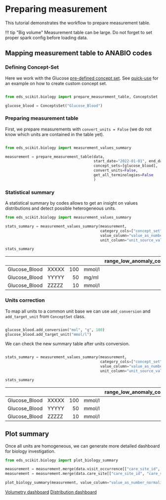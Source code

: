 # Preparing measurement

This tutorial demonstrates the workflow to prepare measurement table.

!!! tip "Big volume"
    Measurement table can be large. Do not forget to set proper spark config before loading data.

## Mapping measurement table to ANABIO codes

### Defining Concept-Set

Here we work with the Glucose [pre-defined concept set](concepts_sets.md). See [quick-use](concepts_sets.md) for an example on how to create custom concept set.

```python

from eds_scikit.biology import prepare_measurement_table, ConceptsSet

glucose_blood = ConceptsSet("Glucose_Blood")

```

### Preparing measurement table

First, we prepare measurements with ```convert_units = False``` (we do not know which units are contained in the table yet).

```python

from eds_scikit.biology import measurement_values_summary

measurement = prepare_measurement_table(data,
                                        start_date="2022-01-01", end_date="2022-05-01",
                                        concept_sets=[glucose_blood],
                                        convert_units=False,
                                        get_all_terminologies=False
                                        )
```

### Statistical summary

A statistical summary by codes allows to get an insight on values distributions and detect possible heterogeneous units.

```python
from eds_scikit.biology import measurement_values_summary

stats_summary = measurement_values_summary(measurement,
                                           category_cols=["concept_set", "GLIMS_ANABIO_concept_code"],
                                           value_column="value_as_number",
                                           unit_column="unit_source_value")

stats_summary

```

|                   |       |     |         |   range_low_anomaly_count |   range_high_anomaly_count |   measurement_count |   value_as_number_count |   value_as_number_mean |   value_as_number_std |   value_as_number_min |   value_as_number_25% |   value_as_number_50% |   value_as_number_75% |   value_as_number_max |
|:------------------|:------|----:|:--------|--------------------------:|---------------------------:|--------------------:|------------------------:|-----------------------:|----------------------:|----------------------:|----------------------:|----------------------:|----------------------:|----------------------:|
| Glucose_Blood | XXXXX | 100 | mmol/l |                       15 |                       5 |               1000 |                   1000 |                     5 |                    2 |                     0 |                    2 |                    5 |                    8 |                   9 |
| Glucose_Blood | YYYYY | 50 | mg/ml |                      20 |                       10 |               5000 |                   5000 |                     25 |                    10 |                     0 |                    20 |                    25 |                    37 |                   45 |
| Glucose_Blood | ZZZZZ |  10 | mmol/l |                       5 |                        18 |               1000 |                   1000 |                     6 |                    1 |                     0 |                    4 |                    6 |                    7 |                   10 |

### Units correction

To map all units to a common unit base we can use ```add_conversion``` and ```add_target_unit``` from ```ConceptSet``` class.

```python

glucose_blood.add_conversion("mol", "g", 180)
glucose_blood.add_target_unit("mmol/l")

```

We can check the new summary table after units conversion.

```python

stats_summary = measurement_values_summary(measurement,
                                           category_cols=["concept_set", "GLIMS_ANABIO_concept_code"],
                                           value_column="value_as_number_normalized",
                                           unit_column="unit_source_value_normalized")

stats_summary

```

|                   |       |     |         |   range_low_anomaly_count |   range_high_anomaly_count |   measurement_count |   value_as_number_count |   value_as_number_mean |   value_as_number_std |   value_as_number_min |   value_as_number_25% |   value_as_number_50% |   value_as_number_75% |   value_as_number_max |
|:------------------|:------|----:|:--------|--------------------------:|---------------------------:|--------------------:|------------------------:|-----------------------:|----------------------:|----------------------:|----------------------:|----------------------:|----------------------:|----------------------:|
| Glucose_Blood | XXXXX | 100 | mmol/l |                       15 |                       5 |               1000 |                   1000 |                     5 |                    2 |                     0 |                    2 |                    5 |                    8 |                   9 |
| Glucose_Blood | YYYYY | 50 | mmol/l |                      20 |                       10 |               5000 |                   5000 |                     5 |                    2 |                     0 |                    4 |                    5 |                    7 |                   9 |
| Glucose_Blood | ZZZZZ |  10 | mmol/l |                       5 |                        18 |               1000 |                   1000 |                     6 |                    1 |                     0 |                    4 |                    6 |                    7 |                   10 |


## Plot summary

Once all units are homogeneous, we can generate more detailed dashboard for biology investigation.

```python
from eds_scikit.biology import plot_biology_summary

measurement = measurement.merge(data.visit_occurrence[["care_site_id", "visit_occurrence_id"]], on="visit_occurrence_id")
measurement = measurement.merge(data.care_site[["care_site_id", "care_site_short_name"]], on="care_site_id")

plot_biology_summary(measurement, value_column="value_as_number_normalized")

```

[Volumetry dashboard](../../_static/biology/viz/interactive_volumetry.html)
[Distribution dashboard](../../_static/biology/viz/interactive_distribution.html)
